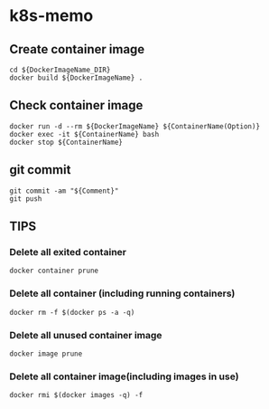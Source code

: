 # k8s-memo

## Create container image
```
cd ${DockerImageName_DIR}
docker build ${DockerImageName} .
```

## Check container image
```
docker run -d --rm ${DockerImageName} ${ContainerName(Option)} 
docker exec -it ${ContainerName} bash
docker stop ${ContainerName}
```

## git commit
```
git commit -am "${Comment}"
git push
```

## TIPS
### Delete all exited container
```
docker container prune
```

### Delete all container (including running containers)
```
docker rm -f $(docker ps -a -q)
```

### Delete all unused container image
```
docker image prune
```

### Delete all container image(including images in use)
```
docker rmi $(docker images -q) -f
```
